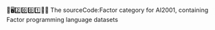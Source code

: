 🧠️🖥️2️⃣️0️⃣️0️⃣️1️⃣️💾️📜️ The sourceCode:Factor category for AI2001, containing Factor programming language datasets
